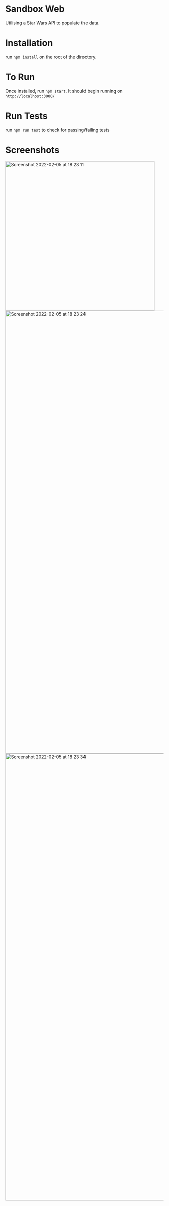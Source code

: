 # Sandbox Web

Utilising a Star Wars API to populate the data.

# Installation

run `npm install` on the root of the directory.

# To Run

Once installed, run ```npm start```. It should begin running on ```http://localhost:3000/```

# Run Tests

run ```npm run test``` to check for passing/failing tests

# Screenshots

<img width="475" alt="Screenshot 2022-02-05 at 18 23 11" src="https://user-images.githubusercontent.com/18470156/152654121-3677214a-e758-4d25-aa9b-5339cdf75abf.png">

<img width="1409" alt="Screenshot 2022-02-05 at 18 23 24" src="https://user-images.githubusercontent.com/18470156/152654130-3b4fbe4b-80b1-4ac5-8943-9ade452abca7.png">

<img width="1424" alt="Screenshot 2022-02-05 at 18 23 34" src="https://user-images.githubusercontent.com/18470156/152654134-634e8a08-974b-4591-9290-ebc73a7cb443.png">
